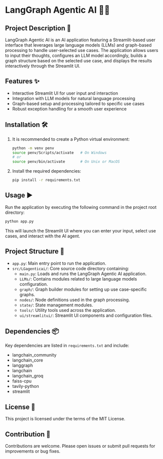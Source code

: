# LangGraph Agentic AI 🤖🚀

## Project Description 📝
LangGraph Agentic AI is an AI application featuring a Streamlit-based user interface that leverages large language models (LLMs) and graph-based processing to handle user-selected use cases. The application allows users to input their thoughts, configures an LLM model accordingly, builds a graph structure based on the selected use case, and displays the results interactively through the Streamlit UI.

## Features ✨
- Interactive Streamlit UI for user input and interaction
- Integration with LLM models for natural language processing
- Graph-based setup and processing tailored to specific use cases
- Robust exception handling for a smooth user experience

## Installation 🛠️

1. It is recommended to create a Python virtual environment:
   ```bash
   python -m venv penv
   source penv/Scripts/activate   # On Windows
   # or
   source penv/bin/activate       # On Unix or MacOS
   ```

2. Install the required dependencies:
   ```bash
   pip install -r requirements.txt
   ```

## Usage ▶️

Run the application by executing the following command in the project root directory:

```bash
python app.py
```

This will launch the Streamlit UI where you can enter your input, select use cases, and interact with the AI agent.

## Project Structure 📁

- `app.py`: Main entry point to run the application.
- `src/LGagenticai/`: Core source code directory containing:
  - `main.py`: Loads and runs the LangGraph Agentic AI application.
  - `LLMs/`: Contains modules related to large language models configuration.
  - `graph/`: Graph builder modules for setting up use case-specific graphs.
  - `nodes/`: Node definitions used in the graph processing.
  - `state/`: State management modules.
  - `tools/`: Utility tools used across the application.
  - `ui/streamlitui/`: Streamlit UI components and configuration files.

## Dependencies 📦

Key dependencies are listed in `requirements.txt` and include:
- langchain_community
- langchain_core
- langgraph
- langchain
- langchain_groq
- faiss-cpu
- tavily-python
- streamlit

## License 📄

This project is licensed under the terms of the MIT License.

## Contribution 🤝

Contributions are welcome. Please open issues or submit pull requests for improvements or bug fixes.
